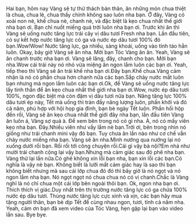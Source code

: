 Hai bạn, hôm nay Vàng sẽ tự thử thách bản thân, ăn những món chua thiệt là chua, chua lè, chua thấy chính không sao luôn nha bạn. Ở đây, Vàng có xoài non nè, khế chua nè, chanh nè, và đặc biệt là kẹo chua nhất thế giới nha bạn ơi. Bạn chỉ nuốt miếng quá trời luôn nha bạn ơi. Trước khi ăn thì Vàng sẽ uống nước tăng lực trái cây vị dâu tươi Fresh nha bạn. Lần đầu tiên, có sự kết hợp nước tăng lực có ga và nước ép dâu tươi 100% đó bạn.Wow!Wow! Nước tăng lực, ga nhiều, sảng khoái, uống vào tỉnh táo hẳn luôn. Okay, bây giờ Vàng sẽ ăn nha. Mời bạn Tóc Vàng ăn ăn. Yeah, Vàng sẽ ăn chanh trước nha bạn ơi. Vàng sẽ lăng, đây, chanh cho bạn. Mời bạn nha.Wow cái trái này nó nhỏ vừa miệng ăn ngon lắm luôn các bạn ơi. Yeah, tiếp theo thì Vàng sẽ ăn trái khế nha bạn ơi.Đây bạn.Khế chua.Vàng cảm nhận là nó có phần chua hơn chanh nữa các bạn.Sắp chảy nước mắt luôn bạn nhưng mà ngon lắm luôn các bạn ơi.Ok, để Vàng sẽ uống nước tăng lực lấy tinh thần để ăn kẹo chua nhất thế giới nha bạn ơi.Wow, nước ép dâu tươi 100%, ngon đặc biệt mà còn đậm vị dâu tươi nữa bạn. Năng tăng lực 100% dâu tươi ép này, Tết mà uống thì tràn đầy năng lượng luôn, phấn khởi và đỏ cả năm, phù hợp với hội họp gia đình, bạn bè ngày Tết luôn. Phần hồi hộp đến rồi, Vàng sẽ ăn kẹo chua nhất thế giới đây nha bạn, lần đầu tiên Vàng ăn luôn á, Vàng sợ quá à. Để xem bên trong nó có gì nha. À, nó có mấy viên kẹo nha bạn. Đây.Nhiều viên như vầy lắm nè bạn.Trời ơi, bên trong nhìn nó giống như trái chanh mini vậy đó bạn. Tuy chưa ăn lần nào như cơ chế vẫn chảy nước miếng nha bạn. Vàng sẽ ăn nha.Mình nướng qua nướng lại nó xuống dưới rồi bạn. Rồi rồi tới công chuyện rồi.Cái gì vậy bà nội?Em nhá như mười trái chanh cộng lại vậy bạn.Nhưng mà cảm giác sau đó phê nha bạn. Vàng thử lại lần nữa.Có ghê không xin lỗi bạn nha, bạn xin lỗi các bạn.Có nghĩa là vậy nè bạn. Không biết là lưỡi mất cảm giác hay là sao thì bạn không biết nhưng mà sau cái lớp chua đó đó thì bây giờ là nó ngọt và nó ngon lắm nha bạn. Nó ngọt ngọt nó chua chua nó có vị chanh.Chắc là Vàng nghĩ là nó chỉ chua một cái lớp bên ngoài thôi bạn. Ok, ngon nha bạn ơi. Thích thích vị giác.Duy nhất trên thị trường nước tăng lực có ga chứa 100% nước ép dâu tươi. Thùng nước tăng lực cực xinh và xịn, các bạn hãy mua tặng người thân, bạn bè dịp Tết để cùng nhau ngon, tươi, tỉnh cả năm nha. Yeah, cảm ơn bạn đã xem video của Tóc Vàng, hẹn gặp lại bạn vào video lần sau. Bye bye.